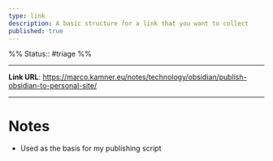 ```yaml
---
type: link
description: A basic structure for a link that you want to collect
published: true
---
```

%%
Status:: #triage 
%%

---
**Link URL**: https://marco.kamner.eu/notes/technology/obsidian/publish-obsidian-to-personal-site/

---

# Notes
- Used as the basis for my publishing script